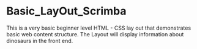 # Basic_LayOut_Scrimba
This is a very basic beginner level HTML - CSS lay out that demonstrates basic web content structure. The Layout will display information about dinosaurs in the front end.

